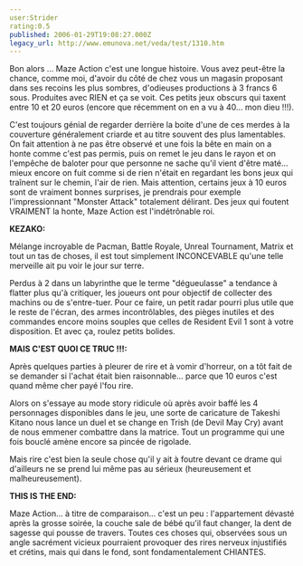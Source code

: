 ```yaml
---
user:Strider
rating:0.5
published: 2006-01-29T19:08:27.000Z
legacy_url: http://www.emunova.net/veda/test/1310.htm
---
```

Bon alors ... Maze Action c'est une longue histoire. Vous avez peut-être la chance, comme moi, d'avoir du côté de chez vous un magasin proposant dans ses recoins les plus sombres, d'odieuses productions à 3 francs 6 sous. Produites avec RIEN et ça se voit. Ces petits jeux obscurs qui taxent entre 10 et 20 euros (encore que récemment on en a vu à 40... mon dieu !!!).  

  

C'est toujours génial de regarder derrière la boite d'une de ces merdes à la couverture généralement criarde et au titre souvent des plus lamentables. On fait attention à ne pas être observé et une fois la bête en main on a honte comme c'est pas permis, puis on remet le jeu dans le rayon et on l'empêche de baloter pour que personne ne sache qu'il vient d'être maté... mieux encore on fuit comme si de rien n'était en regardant les bons jeux qui traînent sur le chemin, l'air de rien. Mais attention, certains jeux à 10 euros sont de vraiment bonnes surprises, je prendrais pour exemple l'impressionnant "Monster Attack" totalement délirant. Des jeux qui foutent VRAIMENT la honte, Maze Action est l'indétrônable roi.  

  

**KEZAKO:**  

  

Mélange incroyable de Pacman, Battle Royale, Unreal Tournament, Matrix et tout un tas de choses, il est tout simplement INCONCEVABLE qu'une telle merveille ait pu voir le jour sur terre.  

  

Perdus à 2 dans un labyrinthe que le terme "dégueulasse" a tendance à flatter plus qu'à critiquer, les joueurs ont pour objectif de collecter des machins ou de s'entre-tuer. Pour ce faire, un petit radar pourri plus utile que le reste de l'écran, des armes incontrôlables, des pièges inutiles et des commandes encore moins souples que celles de Resident Evil 1 sont à votre disposition. Et avec ça, roulez petits bolides.  

  

**MAIS C'EST QUOI CE TRUC !!!:**  

  

Après quelques parties à pleurer de rire et à vomir d'horreur, on a tôt fait de se demander si l'achat était bien raisonnable... parce que 10 euros c'est quand même cher payé l'fou rire.  

  

Alors on s'essaye au mode story ridicule où après avoir baffé les 4 personnages disponibles dans le jeu, une sorte de caricature de Takeshi Kitano nous lance un duel et se change en Trish (de Devil May Cry) avant de nous emmener combattre dans la matrice. Tout un programme qui une fois bouclé amène encore sa pincée de rigolade.  

  

Mais rire c'est bien la seule chose qu'il y ait à foutre devant ce drame qui d'ailleurs ne se prend lui même pas au sérieux (heureusement et malheureusement).  

  

**THIS IS THE END:**  

  

Maze Action... à titre de comparaison... c'est un peu : l'appartement dévasté après la grosse soirée, la couche sale de bébé qu'il faut changer, la dent de sagesse qui pousse de travers. Toutes ces choses qui, observées sous un angle sacrément vicieux pourraient provoquer des rires nerveux injustifiés et crétins, mais qui dans le fond, sont fondamentalement CHIANTES.